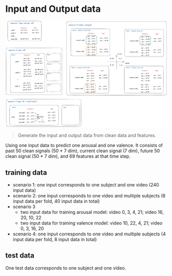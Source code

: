 # Input and Output data

![input data](./data.png)

> Generate the input and output data from clean data and features.

Using one input data to predict one arousal and one valence.
It consists of past 50 clean signals (50 * 7 dim), current clean signal (7 dim), future 50 clean signal (50 * 7 dim), and 69 features at that time step.

## training data

- scenario 1: one input corresponds to one subject and one video (240 input data)
- scenario 2: one input corresponds to one video and multiple subjects (8 input data per fold, 40 input data in total)
- scenario 3
  - two input data for training arousal model: video 0, 3, 4, 21; video 16, 20, 10, 22
  - two input data for training valence model: video 10, 22, 4, 21; video 0, 3, 16, 20
- scenario 4: one input corresponds to one video and multiple subjects (4 input data per fold, 8 input data in total)

## test data

One test data corresponds to one subject and one video.
